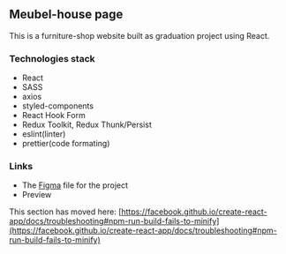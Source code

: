   ## Meubel-house page

This is a furniture-shop website built as graduation project using React.

### Technologies stack
* React
* SASS
* axios
* styled-components
* React Hook Form
* Redux Toolkit, Redux Thunk/Persist
* eslint(linter)
* prettier(code formating)

### Links
* The [Figma](https://www.figma.com/file/bvYj30y0b85V2xNTPadlwn/FE6-Final-Project?t=MUgM97ccn68hJqNu-0) file for the project
* Preview



This section has moved here: [https://facebook.github.io/create-react-app/docs/troubleshooting#npm-run-build-fails-to-minify](https://facebook.github.io/create-react-app/docs/troubleshooting#npm-run-build-fails-to-minify)
